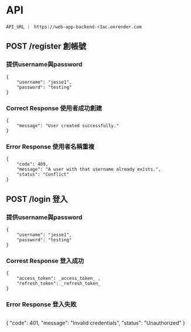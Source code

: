# API

```
API_URL :　https://web-app-backend-r3ac.onrender.com
```


## POST   /register 創帳號
### 提供username與password

```
{
	"username": "jesse1",
	"password": "testing"	
}
```
### Correct Response 使用者成功創建
```
{
	"message": "User created successfully."
}
```
### Error Response 使用者名稱重複
```
{
	"code": 409,
	"message": "A user with that username already exists.",
	"status": "Conflict"
}
```

## POST   /login 登入
### 提供username與password
```
{
	"username": "jesse1",
	"password": "testing"	
}
```
### Correst Response 登入成功
```
{
	"access_token": _access_token_ ,
	"refresh_token": _refresh_token_
}
```

### Error Response 登入失敗
```
```
{
	"code": 401,
	"message": "Invalid credentials",
	"status": "Unauthorized"
}
```


